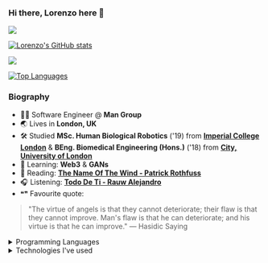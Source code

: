 ### Hi there, Lorenzo here 👋

<!-- 

[![Lorenzo Bulosan Github](https://github-readme-stats.vercel.app/api?username=lorenzo-bulosan&count_private=true&show_icons=true)]
(https://github.com/anuraghazra/github-readme-stats)

-->


<!-- another option of stats but same as above
<p align="left">
  <img src="https://github-profile-summary-cards.vercel.app/api/cards/profile-details?username=lorenzo-bulosan&count_private=true&show_icons=true"/>
</p>
-->

<p align="left">
  <img src="https://github-profile-summary-cards.vercel.app/api/cards/repos-per-language?username=lorenzo-bulosan&count_private=true&show_icons=true"/>
</p>


<a href="http://www.github.com/lorenzo-bulosan"><img src="https://github-readme-stats.vercel.app/api?username=lorenzo-bulosan&show_icons=true&hide=&count_private=true&title_color=0891b2&text_color=ffffff&icon_color=0891b2&bg_color=000000&hide_border=true&show_icons=true" alt="Lorenzo's GitHub stats" /></a>

<a href="http://www.github.com/lorenzo-bulosan"><img src="https://github-readme-streak-stats.herokuapp.com/?user=lorenzo-bulosan&stroke=ffffff&background=000000&ring=0891b2&fire=0891b2&currStreakNum=ffffff&currStreakLabel=0891b2&sideNums=ffffff&sideLabels=ffffff&dates=ffffff&hide_border=true" /></a>


<a href="https://github.com/lorenzo-bulosan" align="left"><img src="https://github-readme-stats.vercel.app/api/top-langs/?username=lorenzo-bulosan&langs_count=10&title_color=0891b2&text_color=ffffff&icon_color=0891b2&bg_color=000000&hide_border=true&locale=en&custom_title=Top%20%Languages" alt="Top Languages" /></a>

### Biography  

- 👨‍💻 Software Engineer @ **Man Group**
- 🌏 Lives in **London, UK**
- 🛠 Studied **MSc. Human Biological Robotics** ('19) from **[Imperial College London](https://www.imperial.ac.uk/study/pg/bioengineering/human-and-biological-robotics-msc/)** 
& **BEng. Biomedical Engineering (Hons.)** ('18) from **[City, University of London](https://www.city.ac.uk/prospective-students/courses/undergraduate/biomedical-engineering)**
- 🧠 Learning: **Web3** & **GANs**
- 📖 Reading: **[The Name Of The Wind - Patrick Rothfuss](https://www.goodreads.com/book/show/186074.The_Name_of_the_Wind)**
- 🎧 Listening: **[Todo De Ti - Rauw Alejandro](https://www.youtube.com/watch?v=Tr5bEXN6mvE)**
- ❝❞ Favourite quote:
> "The virtue of angels is that they cannot deteriorate; their flaw is that they cannot improve. 
Man's flaw is that he can deteriorate; and his virtue is that he can improve." ― Hasidic Saying

<details>

<summary>Programming Languages</summary>  

<img width="10%" src="https://cdn.worldvectorlogo.com/logos/c--4.svg">
<img width="20%" src="https://cdn.worldvectorlogo.com/logos/microsoft-sql-server-1.svg">
<img width="10%" src="https://cdn.worldvectorlogo.com/logos/html-1.svg">
<img width="10%" src="https://cdn.worldvectorlogo.com/logos/python-4.svg">
<img width="10%" src="https://cdn.worldvectorlogo.com/logos/c-1.svg">
<img width="30%" src="https://1000logos.net/wp-content/uploads/2021/04/MATLAB-logo-500x281.png">

</details> 

<details>

<summary>Technologies I've used</summary>  
  
<br/><p>For Full Stack Web Applications</p>
<img width="10%" src="https://www.vectorlogo.zone/logos/microsoft_azure/microsoft_azure-ar21.svg">
<img width="10%" src="https://adamtheautomator.com/wp-content/uploads/2020/01/azure-pipelines.png">
<img width="10%" src="https://upload.wikimedia.org/wikipedia/commons/thumb/9/9f/Selenium_logo.svg/2560px-Selenium_logo.svg.png">
<img width="10%" src="https://upload.wikimedia.org/wikipedia/commons/b/b8/Nunit_logo_250.png">
  
<br/><p>For Mobile Development</p>
<img width="10%" src="https://msarrafi.com/img/skills/react-native.png">
<img width="10%" src="https://www.vectorlogo.zone/logos/firebase/firebase-ar21.svg">
  
<br/><p>For Machine Learning</p>
<img width="10%" src="https://www.vectorlogo.zone/logos/jupyter/jupyter-ar21.svg">
<img width="10%" src="https://www.vectorlogo.zone/logos/tensorflow/tensorflow-ar21.svg">
  
<br/><p>For Microcontrollers</p>
<img width="10%" src="https://www.vectorlogo.zone/logos/arduino/arduino-official.svg">
<img width="10%" src="https://seeklogo.com/images/M/mplab-x-ide-logo-B1D898D52B-seeklogo.com.png">
  
<br/><p>For Game Development</p>
<img width="7%" src="https://cdn.worldvectorlogo.com/logos/unity-69.svg">
  
<br/><p>Other Technologies</p>
<img width="10%" src="https://1000logos.net/wp-content/uploads/2021/05/Trello-logo.png">
<img width="10%" src="https://www.vectorlogo.zone/logos/git-scm/git-scm-ar21.svg">
<img width="10%" src="https://www.midshiretelecom.co.uk/wp-content/uploads/2021/09/Microsoft-Teams-Emblem-300x169.png">
  
</details> 
